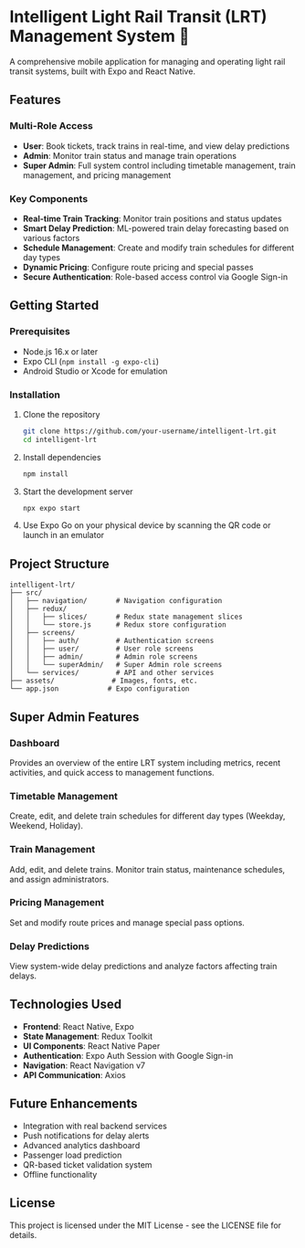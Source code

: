 # Intelligent Light Rail Transit (LRT) Management System 🚄

A comprehensive mobile application for managing and operating light rail transit systems, built with Expo and React Native.

## Features

### Multi-Role Access
- **User**: Book tickets, track trains in real-time, and view delay predictions
- **Admin**: Monitor train status and manage train operations
- **Super Admin**: Full system control including timetable management, train management, and pricing management

### Key Components
- **Real-time Train Tracking**: Monitor train positions and status updates
- **Smart Delay Prediction**: ML-powered train delay forecasting based on various factors
- **Schedule Management**: Create and modify train schedules for different day types
- **Dynamic Pricing**: Configure route pricing and special passes
- **Secure Authentication**: Role-based access control via Google Sign-in

## Getting Started

### Prerequisites
- Node.js 16.x or later
- Expo CLI (`npm install -g expo-cli`)
- Android Studio or Xcode for emulation

### Installation

1. Clone the repository

   ```bash
   git clone https://github.com/your-username/intelligent-lrt.git
   cd intelligent-lrt
   ```

2. Install dependencies

   ```bash
   npm install
   ```

3. Start the development server

   ```bash
   npx expo start
   ```

4. Use Expo Go on your physical device by scanning the QR code or launch in an emulator

## Project Structure

```
intelligent-lrt/
├── src/
│   ├── navigation/       # Navigation configuration
│   ├── redux/
│   │   ├── slices/       # Redux state management slices
│   │   └── store.js      # Redux store configuration
│   ├── screens/
│   │   ├── auth/         # Authentication screens
│   │   ├── user/         # User role screens
│   │   ├── admin/        # Admin role screens
│   │   └── superAdmin/   # Super Admin role screens
│   └── services/         # API and other services
├── assets/              # Images, fonts, etc.
└── app.json            # Expo configuration
```

## Super Admin Features

### Dashboard
Provides an overview of the entire LRT system including metrics, recent activities, and quick access to management functions.

### Timetable Management
Create, edit, and delete train schedules for different day types (Weekday, Weekend, Holiday).

### Train Management
Add, edit, and delete trains. Monitor train status, maintenance schedules, and assign administrators.

### Pricing Management
Set and modify route prices and manage special pass options.

### Delay Predictions
View system-wide delay predictions and analyze factors affecting train delays.

## Technologies Used

- **Frontend**: React Native, Expo
- **State Management**: Redux Toolkit
- **UI Components**: React Native Paper
- **Authentication**: Expo Auth Session with Google Sign-in
- **Navigation**: React Navigation v7
- **API Communication**: Axios

## Future Enhancements

- Integration with real backend services
- Push notifications for delay alerts
- Advanced analytics dashboard
- Passenger load prediction
- QR-based ticket validation system
- Offline functionality

## License

This project is licensed under the MIT License - see the LICENSE file for details.
